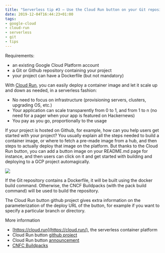 ```yaml
---
title: "Serverless tip #3 — Use the Cloud Run button on your Git repository to deploy your project in a click"
date: 2019-12-04T16:44:23+01:00
tags:
- google-cloud
- cloud-run
- serverless
- git
- tips
---
```


Requirements:

-   an existing Google Cloud Platform account
-   a Git or Github repository containing your project
-   your project can have a Dockerfile (but not mandatory)

With [Cloud Run](https://cloud.run/), you can easily deploy a container image and let it scale up and down as needed, in a serverless fashion:

-   No need to focus on infrastructure (provisioning servers, clusters, upgrading OS, etc.)
-   Your application can scale transparently from 0 to 1, and from 1 to n (no need for a pager when your app is featured on Hackernews)
-   You pay as you go, proportionally to the usage

If your project is hosted on Github, for example, how can you help users get started with your project? You usually explain all the steps needed to build a container image, or where to fetch a pre-made image from a hub, and then steps to actually deploy that image on the platform. But thanks to the Cloud Run button, you can add a button image on your README.md page for instance, and then users can click on it and get started with building and deploying to a GCP project automagically.

![](https://deploy.cloud.run/button.svg)

If the Git repository contains a Dockerfile, it will be built using the docker build command. Otherwise, the CNCF Buildpacks (with the pack build command) will be used to build the repository.

The Cloud Run button github project gives extra information on the parameterization of the deploy URL of the button, for example if you want to specify a particular branch or directory.

More information

-   [https://cloud.run](https://cloud.run/), the serverless container platform
-   Cloud Run button [github project](https://github.com/GoogleCloudPlatform/cloud-run-button)
-   Cloud Run button [announcement](https://cloud.google.com/blog/products/serverless/introducing-cloud-run-button-click-to-deploy-your-git-repos-to-google-cloud)
-   [CNFC Buildpacks](https://buildpacks.io/)